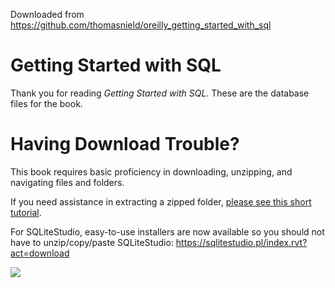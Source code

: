 Downloaded from 
https://github.com/thomasnield/oreilly_getting_started_with_sql


# Getting Started with SQL

Thank you for reading *Getting Started with SQL*. These are the database files for the book. 

# Having Download Trouble?

This book requires basic proficiency in downloading, unzipping, and navigating files and folders. 

If you need assistance in extracting a zipped folder, [please see this short tutorial](http://www.wikihow.com/Open-a-Zip-File).

For SQLiteStudio, easy-to-use installers are now available so you should not have to unzip/copy/paste SQLiteStudio: https://sqlitestudio.pl/index.rvt?act=download


![](https://images-na.ssl-images-amazon.com/images/I/51A7fbsp0EL.jpg)

